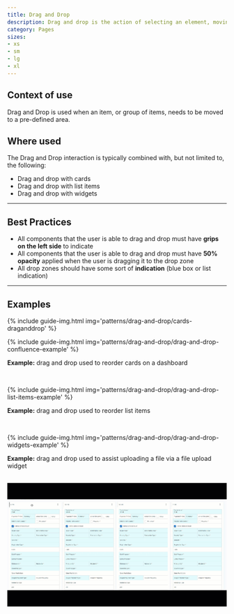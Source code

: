 ```yaml
---
title: Drag and Drop
description: Drag and drop is the action of selecting an element, moving it, and then placing it into the defined area.
category: Pages
sizes:
- xs
- sm
- lg
- xl
---
```


## Context of use
Drag and Drop is used when an item, or group of items, needs to be moved to a pre-defined area.

## Where used

The Drag and Drop interaction is typically combined with, but not limited to, the following:

- Drag and drop with cards
- Drag and drop with list items
- Drag and drop with widgets

<hr>

## Best Practices
- All components that the user is able to drag and drop must have **grips on the left side** to indicate 
- All components that the user is able to drag and drop must have **50% opacity** applied when the user is dragging it to the drop zone
- All drop zones should have some sort of **indication** (blue box or list indication)

<hr>

## Examples

{% include guide-img.html img='patterns/drag-and-drop/cards-draganddrop' %}

{% include guide-img.html img='patterns/drag-and-drop/drag-and-drop-confluence-example' %}

**Example:** drag and drop used to reorder cards on a dashboard

<br>

{% include guide-img.html img='patterns/drag-and-drop/drag-and-drop-list-items-example' %}

**Example:** drag and drop used to reorder list items

<br>


{% include guide-img.html img='patterns/drag-and-drop/drag-and-drop-widgets-example' %}

**Example:** drag and drop used to assist uploading a file via a file upload widget

<br>

<img src="/assets/img/patterns/drag-and-drop/drag-and-drop-gif.gif" alt="Drag and Drop Gif">
